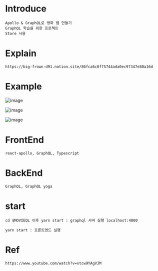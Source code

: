 # Introduce

```
Apollo & GraphQL로 영화 웹 만들기 
GraphQL 학습을 위한 프로젝트
Store 사용 

```

# Explain

```
https://big-frown-d91.notion.site/86fca6c0f75744ada0ec97347e80a16d
```

# Example

![image](https://user-images.githubusercontent.com/52990629/149285130-f662cb79-da50-43b4-89b8-906255bc62c9.png)

![image](https://user-images.githubusercontent.com/52990629/149268695-dab32ee1-1285-40af-bd5f-1035afe5eb6b.png)


![image](https://user-images.githubusercontent.com/52990629/149268733-6911aa0e-ac93-4cbb-bb85-608e10ef449e.png)



# FrontEnd

```
react-apollo, GraphQL, Typescript

```

# BackEnd

```
GraphQL, GraphQL yoga

```


# start

```
cd $MOVIEQL 이후 yarn start : graphql 서버 실행 localhost:4000

yarn start : 프론트엔드 실행 

```

# Ref

```
https://www.youtube.com/watch?v=xtcw9YAgVJM

```
